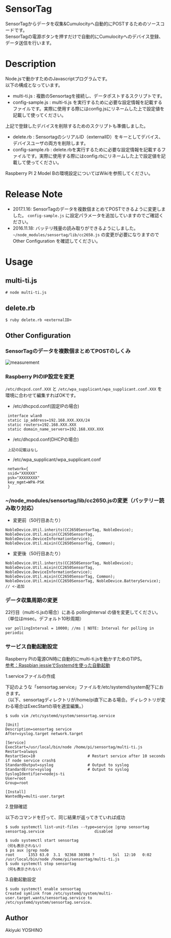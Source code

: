 SensorTag
====

SensorTagからデータを収集&Cumulocityへ自動的にPOSTするためのソースコードです。  
SensorTagの電源ボタンを押すだけで自動的にCumulocityへのデバイス登録、データ送信を行います。

# Description

Node.jsで動かすためのJavascriptプログラムです。  
以下の構成となっています。  
  
 - multi-ti.js : 複数のSensortagを接続し、データポストするスクリプトです。
 - config-sample.js : multi-ti.js を実行するために必要な設定情報を記載するファイルです。実際に使用する際にはconfig.jsにリネームした上で設定値を記載して使ってください。

上記で登録したデバイスを削除するためのスクリプトも準備しました。

- delete.rb : SensortagのシリアルID（externalID）をキーとしてデバイス、デバイスユーザの両方を削除します。
- config-sample.rb : delete.rbを実行するために必要な設定情報を記載するファイルです。実際に使用する際にはconfig.rbにリネームした上で設定値を記載して使ってください。

Raspberry PI 2 Model Bの環境設定についてはWikiを参照してください。

# Release Note

- 2017.1.16: SensorTagのデータを複数個まとめてPOSTできるように変更しました。 ```config-sample.js``` に設定パラメータを追加していますのでご確認ください。  
- 2016.11.18: バッテリ残量の読み取りができるようにしました。 ```~/node_modules/sensortag/lib/cc2650.js``` の変更が必要になりますので Other Configuration を確認してください。

# Usage

## multi-ti.js

 `# node multi-ti.js`

## delete.rb

 `$ ruby delete.rb <externalID>`

## Other Configuration

### SensorTagのデータを複数個まとめてPOSTのしくみ

![measurement](https://raw.github.com/wiki/iotfes/sensortag/img/measurement.jpg "measurement")

### Raspberry PIのIP設定を変更  

`/etc/dhcpcd.conf.XXX` と `/etc/wpa_supplicant/wpa_supplicant.conf.XXX` を環境に合わせて編集すればOKです。  

- /etc/dhcpcd.conf(固定IPの場合)
 
```
 interface wlan0  
 static ip_address=192.168.XXX.XXX/24  
 static routers=192.168.XXX.XXX  
 static domain_name_servers=192.168.XXX.XXX  
```

- /etc/dhcpcd.conf(DHCPの場合) 

```
 上記の記載はなし
```

- /etc/wpa_supplicant/wpa_supplicant.conf

```
 network={  
 ssid="XXXXXX"  
 psk="XXXXXXXX"  
 key_mgmt=WPA-PSK  
 }
```

### ~/node_modules/sensortag/lib/cc2650.jsの変更（バッテリー読み取り対応）

- 変更前（50行目あたり）

```
NobleDevice.Util.inherits(CC2650SensorTag, NobleDevice);
NobleDevice.Util.mixin(CC2650SensorTag, NobleDevice.DeviceInformationService);
NobleDevice.Util.mixin(CC2650SensorTag, Common);
```

- 変更後（50行目あたり）

```
NobleDevice.Util.inherits(CC2650SensorTag, NobleDevice);
NobleDevice.Util.mixin(CC2650SensorTag, NobleDevice.DeviceInformationService);
NobleDevice.Util.mixin(CC2650SensorTag, Common);
NobleDevice.Util.mixin(CC2650SensorTag, NobleDevice.BatteryService); // <-追加
```

### データ収集周期の変更

22行目（multi-ti.jsの場合）にある pollingInterval の値を変更してください。（単位はmsec。デフォルト10秒周期）

```
var pollingInterval = 10000; //ms | NOTE: Interval for polling in periodic
```

### サービス自動起動設定

Raspberry PIの電源ON時に自動的にmulti-ti.jsを動かすためのTIPS。  
[参考：Raspbian jessieでSystemdを使った自動起動](http://qiita.com/yosi-q/items/55d6d3d6834c778ae2ea)

1.serviceファイルの作成

下記のような「sensortag.service」ファイルを/etc/systemd/system配下におきます。  
（以下、sensortagディレクトリが/home/pi直下にある場合。ディレクトリが変わる場合はExecStartの項を適宜編集。）

`$ sudo vim /etc/systemd/system/sensortag.service`

```
[Unit]
Description=sensortag service
After=syslog.target network.target

[Service]
ExecStart=/usr/local/bin/node /home/pi/sensortag/multi-ti.js
Restart=always
RestartSec=10                       # Restart service after 10 seconds if node service crash$
StandardOutput=syslog               # Output to syslog
StandardError=syslog                # Output to syslog
SyslogIdentifier=nodejs-ti
User=root
Group=root

[Install]
WantedBy=multi-user.target
```

2.登録確認

以下のコマンドを打って、同じ結果が返ってきていれば成功

```
$ sudo systemctl list-unit-files --type=service |grep sensortag
sensortag.service                      disabled
```

```
$ sudo systemctl start sensortag
（何も表示されない）
$ ps aux |grep node
root      1353 63.0  3.1  92368 30308 ?        Ssl  12:10   0:02 /usr/local/bin/node /home/pi/sensortag/multi-ti.js
$ sudo systemctl stop sensortag
（何も表示されない）
```

3.自動起動設定

```
$ sudo systemctl enable sensortag
Created symlink from /etc/systemd/system/multi-user.target.wants/sensortag.service to /etc/systemd/system/sensortag.service.
```

## Author

Akiyuki YOSHINO